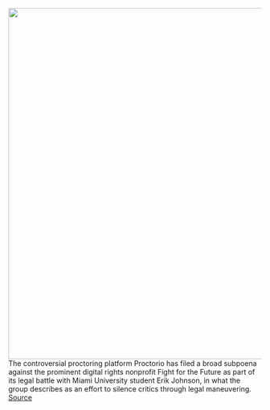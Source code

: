 <img src='https://cdn.vox-cdn.com/thumbor/M19EmuneHzwaZRUaPXPSeK33my0=/0x0:5359x3482/1200x800/filters:focal(2252x1313:3108x2169)/cdn.vox-cdn.com/uploads/chorus_image/image/70537753/1238551725.0.jpg' width='700px' /><br/>
The controversial proctoring platform Proctorio has filed a broad subpoena against the prominent digital rights nonprofit Fight for the Future as part of its legal battle with Miami University student Erik Johnson, in what the group describes as an effort to silence critics through legal maneuvering.
<a href='https://www.theverge.com/2022/2/22/22945634/proctorio-fight-for-the-future-twitter-copyright-lawsuit-subpoena-remote-proctoring'> Source <a/>